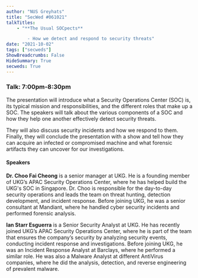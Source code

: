 ```yaml
---
author: "NUS Greyhats"
title: "SecWed #061021"
talkTitles:
    - "**The Usual SOCpects**

        - How we detect and respond to security threats"
date: "2021-10-02"
tags: ["secweds"]
ShowBreadcrumbs: False
HideSummary: True
secweds: True
---
```


### Talk: 7:00pm-8:30pm

The presentation will introduce what a Security Operations Center (SOC) is, its typical mission and responsibilities, and the different roles that make up a SOC. The speakers will talk about the various components of a SOC and how they help one another effectively detect security threats.

They will also discuss security incidents and how we respond to them. Finally, they will conclude the presentation with a show and tell how they can acquire an infected or compromised machine and what forensic artifacts they can uncover for our investigations.

#### Speakers

**Dr. Choo Fai Cheong** is a senior manager at UKG. He is a founding member of UKG’s APAC Security Operations Center, where he has helped build the UKG's SOC in Singapore. Dr. Choo is responsible for the day-to-day security operations and leads the team on threat hunting, detection development, and incident response. Before joining UKG, he was a senior consultant at Mandiant, where he handled cyber security incidents and performed forensic analysis.

**Ian Starr Esguerra** is a Senior Security Analyst at UKG. He has recently joined UKG’s APAC Security Operations Center, where he is part of the team that ensures the company’s security by analyzing security events, conducting incident response and investigations. Before joining UKG, he was an Incident Response Analyst at Barclays, where he performed a similar role. He was also a Malware Analyst at different AntiVirus companies, where he did the analysis, detection, and reverse engineering of prevalent malware.

